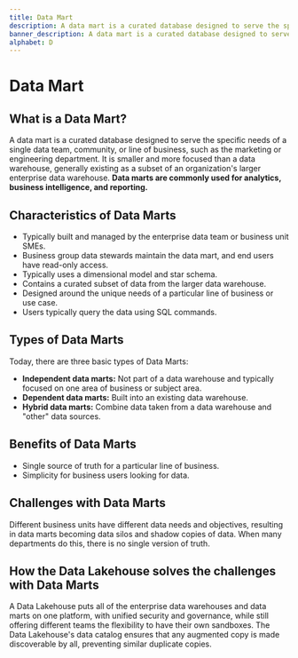 ```yaml
---
title: Data Mart
description: A data mart is a curated database designed to serve the specific needs of a single data team, community, or line of business.
banner_description: A data mart is a curated database designed to serve the specific needs of a single data team, community, or line of business, such as the marketing or engineering department.
alphabet: D
---
```


# Data Mart

## What is a Data Mart?

A data mart is a curated database designed to serve the specific needs of a single data team, community, or line of business, such as the marketing or engineering department. It is smaller and more focused than a data warehouse, generally existing as a subset of an organization's larger enterprise data warehouse. **Data marts are commonly used for analytics, business intelligence, and reporting.**

## Characteristics of Data Marts

- Typically built and managed by the enterprise data team or business unit SMEs.
- Business group data stewards maintain the data mart, and end users have read-only access.
- Typically uses a dimensional model and star schema.
- Contains a curated subset of data from the larger data warehouse.
- Designed around the unique needs of a particular line of business or use case.
- Users typically query the data using SQL commands.

## Types of Data Marts

Today, there are three basic types of Data Marts:

- **Independent data marts:** Not part of a data warehouse and typically focused on one area of business or subject area.
- **Dependent data marts:** Built into an existing data warehouse.
- **Hybrid data marts:** Combine data taken from a data warehouse and "other" data sources.

## Benefits of Data Marts

- Single source of truth for a particular line of business.
- Simplicity for business users looking for data.

## Challenges with Data Marts

Different business units have different data needs and objectives, resulting in data marts becoming data silos and shadow copies of data. When many departments do this, there is no single version of truth.

## How the Data Lakehouse solves the challenges with Data Marts

A Data Lakehouse puts all of the enterprise data warehouses and data marts on one platform, with unified security and governance, while still offering different teams the flexibility to have their own sandboxes. The Data Lakehouse's data catalog ensures that any augmented copy is made discoverable by all, preventing similar duplicate copies.

